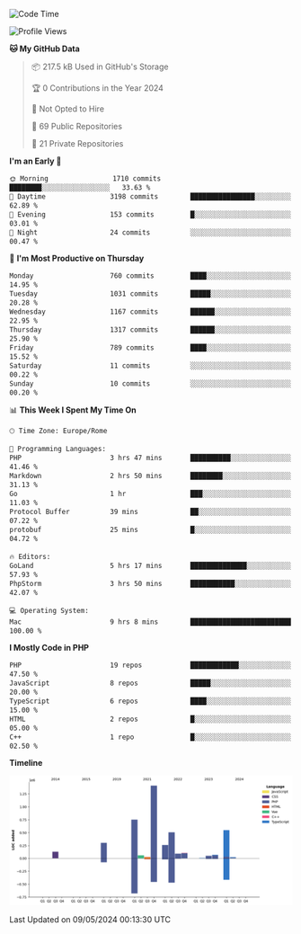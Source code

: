 <!--START_SECTION:waka-->
![Code Time](http://img.shields.io/badge/Code%20Time-5%2C030%20hrs%2058%20mins-blue)

![Profile Views](http://img.shields.io/badge/Profile%20Views-0-blue)

**🐱 My GitHub Data** 

> 📦 217.5 kB Used in GitHub's Storage 
 > 
> 🏆 0 Contributions in the Year 2024
 > 
> 🚫 Not Opted to Hire
 > 
> 📜 69 Public Repositories 
 > 
> 🔑 21 Private Repositories 
 > 
**I'm an Early 🐤** 

```text
🌞 Morning                1710 commits        ████████░░░░░░░░░░░░░░░░░   33.63 % 
🌆 Daytime                3198 commits        ████████████████░░░░░░░░░   62.89 % 
🌃 Evening                153 commits         █░░░░░░░░░░░░░░░░░░░░░░░░   03.01 % 
🌙 Night                  24 commits          ░░░░░░░░░░░░░░░░░░░░░░░░░   00.47 % 
```
📅 **I'm Most Productive on Thursday** 

```text
Monday                   760 commits         ████░░░░░░░░░░░░░░░░░░░░░   14.95 % 
Tuesday                  1031 commits        █████░░░░░░░░░░░░░░░░░░░░   20.28 % 
Wednesday                1167 commits        ██████░░░░░░░░░░░░░░░░░░░   22.95 % 
Thursday                 1317 commits        ██████░░░░░░░░░░░░░░░░░░░   25.90 % 
Friday                   789 commits         ████░░░░░░░░░░░░░░░░░░░░░   15.52 % 
Saturday                 11 commits          ░░░░░░░░░░░░░░░░░░░░░░░░░   00.22 % 
Sunday                   10 commits          ░░░░░░░░░░░░░░░░░░░░░░░░░   00.20 % 
```


📊 **This Week I Spent My Time On** 

```text
🕑︎ Time Zone: Europe/Rome

💬 Programming Languages: 
PHP                      3 hrs 47 mins       ██████████░░░░░░░░░░░░░░░   41.46 % 
Markdown                 2 hrs 50 mins       ████████░░░░░░░░░░░░░░░░░   31.13 % 
Go                       1 hr                ███░░░░░░░░░░░░░░░░░░░░░░   11.03 % 
Protocol Buffer          39 mins             ██░░░░░░░░░░░░░░░░░░░░░░░   07.22 % 
protobuf                 25 mins             █░░░░░░░░░░░░░░░░░░░░░░░░   04.72 % 

🔥 Editors: 
GoLand                   5 hrs 17 mins       ██████████████░░░░░░░░░░░   57.93 % 
PhpStorm                 3 hrs 50 mins       ███████████░░░░░░░░░░░░░░   42.07 % 

💻 Operating System: 
Mac                      9 hrs 8 mins        █████████████████████████   100.00 % 
```

**I Mostly Code in PHP** 

```text
PHP                      19 repos            ████████████░░░░░░░░░░░░░   47.50 % 
JavaScript               8 repos             █████░░░░░░░░░░░░░░░░░░░░   20.00 % 
TypeScript               6 repos             ████░░░░░░░░░░░░░░░░░░░░░   15.00 % 
HTML                     2 repos             █░░░░░░░░░░░░░░░░░░░░░░░░   05.00 % 
C++                      1 repo              █░░░░░░░░░░░░░░░░░░░░░░░░   02.50 % 
```



**Timeline**

![Lines of Code chart](https://raw.githubusercontent.com/frnwtr/frnwtr/main/assets/bar_graph.png)


 Last Updated on 09/05/2024 00:13:30 UTC
<!--END_SECTION:waka-->